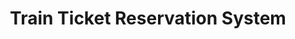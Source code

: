 ---
title: Train Ticket Reservation System
target: https://github.com/Blueprint-uServices/blueprint/tree/main/examples/train_ticket
description: Train Ticket microservice application from Fudan University.
---